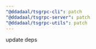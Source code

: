 ```yaml
---
"@ddadaal/tsgrpc-cli": patch
"@ddadaal/tsgrpc-server": patch
"@ddadaal/tsgrpc-utils": patch
---
```


update deps
